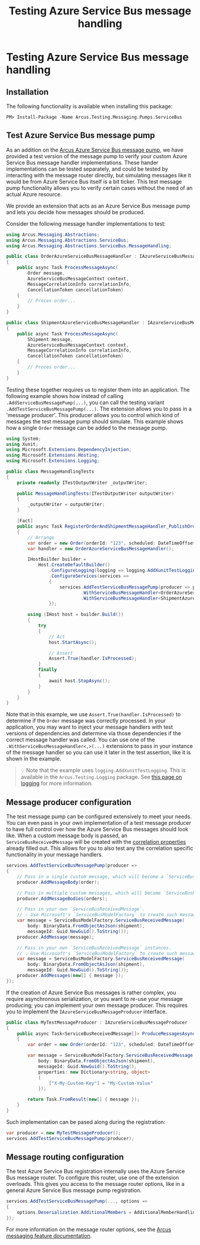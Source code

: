 ﻿---
title: Testing Azure Service Bus message handling
layout: default
---

# Testing Azure Service Bus message handling

## Installation
The following functionality is available when installing this package:

```shell
PM> Install-Package -Name Arcus.Testing.Messaging.Pumps.ServiceBus
```

## Test Azure Service Bus message pump
As an addition on the [Arcus Azure Service Bus message pump](https://messaging.arcus-azure.net/Features/message-handling/service-bus), we have provided a test version of the message pump to verify your custom Azure Service Bus message handler implementations.
These hander implementations can be tested separately, and could be tested by interacting with the message router directly, but simulating messages like it would be from Azure Service Bus itself is a bit ticker.
This test message pump functionality allows you to verify certain cases without the need of an actual Azure resource.

We provide an extension that acts as an Azure Service Bus message pump and lets you decide how messages should be produced.

Consider the following message handler implementations to test:
```csharp
using Arcus.Messaging.Abstractions;
using Arcus.Messaging.Abstractions.ServiceBus;
using Arcus.Messaging.Abstractions.ServiceBus.MessageHandling;

public class OrderAzureServiceBusMessageHandler : IAzureServiceBusMessageHandler<Order>
{
    public async Task ProcessMessageAsync(
        Order message,
        AzureServiceBusMessageContext context,
        MessageCorrelationInfo correlationInfo,
        CancellationToken cancellationToken)
    {
        // Proces order...
    }
}

public class ShipmentAzureServiceBusMessageHandler : IAzureServiceBusMessageHandler<Shipment>
{
    public async Task ProcessMessageAsync(
        Shipment message,
        AzureServiceBusMessageContext context,
        MessageCorrelationInfo correlationInfo,
        CancellationToken cancellationToken)
    {
        // Proces order...
    }
}
```

Testing these together requires us to register them into an application. The following example shows how instead of calling `.AddServiceBusMessagePump(...)`, you can call the testing variant `.AddTestServiceBusMessagePump(...)`.
The extension allows you to pass in a 'message producer'. This producer allows you to control which kind of messages the test message pump should simulate. This example shows how a single `Order` message can be added to the message pump.

```csharp
using System;
using Xunit;
using Microsoft.Extensions.DependencyInjection;
using Microsoft.Extensions.Hosting;
using Microsoft.Extensions.Logging;

public class MessageHandlingTests
{
    private readonly ITestOutputWriter _outputWriter;

    public MessageHandlingTests(ITestOutputWriter outputWriter)
    {
        _outputWriter = outputWriter;
    }

    [Fact]
    public async Task RegisterOrderAndShipmentMessageHandler_PublishOrder_ProcessOrderCorrectly()
    {
        // Arrange
        var order = new Order(orderId: "123", scheduled: DateTimeOffset.UtcNow);
        var handler = new OrderAzureServiceBusMessageHandler();

        IHostBuilder builder =
            Host.CreateDefaultBuilder()
                .ConfigureLogging(logging => logging.AddXunitTestLogging(_outputWriter))
                .ConfigureServices(services =>
                {
                    services.AddTestServiceBusMessagePump(producer => producer.AddMessageBody(order))
                            .WithServiceBusMessageHandler<OrderAzureServiceBusMessageHandler, Order>(provider => handler)
                            .WithServiceBusMessageHandler<ShipmentAzureServiceBusMessageHandler, Shipment>();
                });

        using (IHost host = builder.Build())
        {
            try
            {
                // Act
                host.StartAsync();

                // Assert
                Assert.True(handler.IsProcessed);
            }
            finally
            {
                await host.StopAsync();
            }
        }
    }
}
```

Note that in this example, we use `Assert.True(handler.IsProcessed)` to determine if the `Order` message was correctly processed. In your application, you may want to inject your message handlers with test versions of dependencies and determine via those dependencies if the correct message handler was called.
You can use one of the `.WithServiceBusMessageHandler<,>(...)` extensions to pass in your instance of the message handler so you can use it later in the test assertion, like it is shown in the example.

> 💡 Note that the example uses `logging.AddXunitTestLogging`. This is available in the `Arcus.Testing.Logging` package. See [this page on logging](./logging.md) for more information.

## Message producer configuration
The test message pump can be configured extensively to meet your needs. You can even pass in your own implementation of a test message producer to have full control over how the Azure Service Bus messages should look like.
When a custom message body is passed, an `ServiceBusReceivedMessage` will be created with the [correlation properties](https://messaging.arcus-azure.net/Features/message-handling/service-bus#message-correlation) already filled out. This allows for you to also test any the correlation specific functionality in your message handlers.

```csharp
services.AddTestServiceBusMessagePump(producer =>
{
    // Pass in a single custom message, which will become a `ServiceBusReceivedMessage`.
    producer.AddMessageBody(order);

    // Pass in multiple custom messages, which will become `ServiceBusReceivedMessage` instances.
    producer.AddMessageBodies(orders);

    // Pass in your own `ServiceBusReceivedMessage`.
    // 💡 Use Microsoft's `ServiceBusModelFactory` to create such messages.
    var message = ServiceBusModelFactory.ServiceBusReceivedMessage(
        body: BinaryData.FromObjectAsJson(shipment),
        messageId: Guid.NewGuid().ToString());
    producer.AddMessage(message);

    // Pass in your own `ServiceBusReceivedMessage` instances.
    // 💡 Use Microsoft's `ServiceBusModelFactory` to create such messages.
    var message = ServiceBusModelFactory.ServiceBusReceivedMessage(
        body: BinaryData.FromObjectAsJson(shipment),
        messageId: Guid.NewGuid().ToString());
    producer.AddMessages(new[] { message });
});
```

If the creation of Azure Service Bus messages is rather complex, you require asynchronous serialization, or you want to re-use your message producing; you can implement your own message producer.
This requires you to implement the `IAzureServiceBusMessageProducer` interface.
```csharp
public class MyTestMessageProducer : IAzureServiceBusMessageProducer
{
    public async Task<ServiceBusReceivedMessage[]> ProduceMessagesAsync()
    {
        var order = new Order(orderId: "123", scheduled: DateTimeOffset.UtcNow);

        var message = ServiceBusModelFactory.ServiceBusReceivedMessage(
            body: BinaryData.FromObjectAsJson(shipment),
            messageId: Guid.NewGuid().ToString(),
            properties: new Dictionary<string, object>
            {
                ["X-My-Custom-Key"] = "My-Custom-Value"
            });

        return Task.FromResult(new[] { message });
    }
}
```

Such implementation can be pased along during the registration:
```csharp
var producer = new MyTestMessageProducer();
services.AddTestServiceBusMessagePump(producer);
```

## Message routing configuration
The test Azure Service Bus registration internally uses the Azure Service Bus message router. To configure this router, use one of the extension overloads. This gives you access to the message router options, like in a general Azure Service Bus message pump registration.
```csharp
services.AddTestServiceBusMessagePump(..., options =>
{
    options.Deserialization.AdditionalMembers = AdditionalMemberHandling.Error
});
```

For more information on the message router options, see the [Arcus messaging feature documentation](https://messaging.arcus-azure.net/Features/message-handling/service-bus#pump-configuration).
